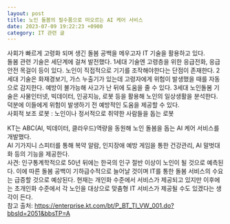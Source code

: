 ```yaml
---
layout: post
title: 노인 돌봄의 필수품으로 떠오르는 AI 케어 서비스   
date: 2023-07-09 19:22:23 +0900
category: IT 관련 글
---
```


사회가 빠르게 고령화 되며 생긴 돌봄 공백을 메우고자 IT 기술을 활용하고 있다.  
돌봄 관련 기술은 세단계에 걸쳐 발전했다. 1세대 기술엔 고령층을 위한 응급전화, 응급안전 목걸이 등이 있다. 노인이 직접적으로 기기를 조작해야한다는 단점이 존재한다. 2세대 기술은 화재경보기, 가스 누출기가 있는데 고령자에게 위험이 발생했을 때를 자동으로 감지한다. 예방이 불가능해 사고가 난 뒤에 도움을 줄 수 있다. 3세대 노인돌봄 기술은 사물인터넷, 빅데이터, 인공지능, 로봇 등을 활용해 노인의 일상생활을 분석한다. 덕분에 이들에게 위험이 발생하기 전 예방적인 도움을 제공할 수 있다.  
사회적 보조 로봇 : 노인이나 정서적으로 취약한 사람들을 돕는 로봇  

KT는 ABC(AI, 빅데이터, 클라우드)역량을 동원해 노인 돌봄을 돕는 AI 케어 서비스를 개발했다.  
AI 기가지니 스피터를 통해 복약 알람, 인지장애 예방 게임을 통한 건강관리, AI 말벗대화 등의 기능을 제공한다.  
사견: 인구통계학적으로 50년 뒤에는 한국의 인구 절반 이상이 노인이 될 것으로 예측된다. 이에 따른 돌봄 공백이 기하급수적으로 늘어날 것이며 IT를 통한 돌봄 서비스의 수요는 급증할 것으로 예상된다. 현재는 개인화 수준에서 서비스가 제공되고 있지만 이후에는 초개인화 수준에서 각 노인을 대상으로 맞춤형 IT 서비스가 제공될 수도 있겠다는 생각이 든다.  
참고 출처: https://enterprise.kt.com/bt/P_BT_TI_VW_001.do?bbsId=2051&bbsTP=A  

